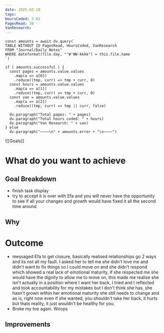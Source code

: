 ```yaml
---
date: 2025-03-10
tags: 
HoursCoded: 3.65
PagesRead: 30
VanResearch:
---
```

```dataviewjs
const amounts = await dv.query(`
TABLE WITHOUT ID PagesRead, HoursCoded, VanResearch
FROM "Journal/Daily Notes"
WHERE dateformat(file.day, "'W'WW-kkkk") = this.file.name
`)

if ( amounts.successful ) {
  const pages = amounts.value.values
    .map(a => a[0])
    .reduce((tmp, curr) => tmp + curr, 0)
  const hours = amounts.value.values
    .map(a => a[1])
    .reduce((tmp, curr) => tmp + curr, 0)
  const van = amounts.value.values
    .map(a => a[2])
    .reduce((tmp, curr) => tmp || curr, false)

  dv.paragraph("Total pages: " + pages)
  dv.paragraph("Total hours coded: " + hours)
  dv.paragraph("Van Research: " + van)
} else
  dv.paragraph("~~~~\n" + amounts.error + "\n~~~~")

```

![[Goals]]
# What do you want to achieve
## Goal Breakdown
- finish task display
- try to accept it is over with Efa and you will never have the opportunity to see if all your changes and growth would have fixed it all the second time around
## Why
# Outcome
- messaged Efa to get closure, basically realised relationships go 2 ways and its not all my fault. I asked her to tell me she didn't love me and didn't want to fix things so I could move on and she didn't respond which showed a real lack of emotional maturity, if she respected me she would have the dignity to allow me to move on, this made me realise she isn't actually in a position where I want her back, I tried and I reflected and took accountability for my mistakes but I don't think she has, she hasn't grown within her emotional maturity she still needs to change and as is, right now even if she wanted, you shouldn't take her back, it hurts but thats reality, it just wouldn't be healthy for you.
- Broke my toe again. Woops
## Improvements